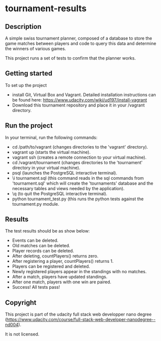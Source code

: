 # tournament-results

## Description

A simple swiss tournament planner, composed of a database to store the game matches between players and code to query this data and determine the winners of various games.

This project runs a set of tests to confirm that the planner works.

## Getting started

To set up the project
- install Git, Virtual Box and Vagrant. Detailed installation instructions can be found here: https://www.udacity.com/wiki/ud197/install-vagrant
- Download this tournament repository and place it in your /vagrant directory.

## Run the project 

In your terminal, run the following commands:
- cd /path/to/vagrant (changes directories to the 'vagrant' directory).
- vagrant up (starts the virtual machine).
- vagrant ssh (creates a remote connection to your virtual machine).
- cd /vagrant/tournament (changes directories to the 'tournament' directory in your virtual machine).
- psql (launches the PostgreSQL interactive terminal).
- \i tournament.sql (this command reads in the sql commands from 'tournament.sql' which will create the 'tournaments' database and the necessary tables and views needed by the application).
- \q (to quit the PostgreSQL interactive terminal).
- python tournament_test.py (this runs the python tests against the tournament.py module.

## Results

The test results should be as show below:

- Events can be deleted.
- Old matches can be deleted.
- Player records can be deleted.
- After deleting, countPlayers() returns zero.
- After registering a player, countPlayers() returns 1.
- Players can be registered and deleted.
- Newly registered players appear in the standings with no matches.
- After a match, players have updated standings.
- After one match, players with one win are paired.
- Success! All tests pass!

## Copyright

This project is part of the udacity full stack web developper nano degree (https://www.udacity.com/course/full-stack-web-developer-nanodegree--nd004). 

It is not licensed.

